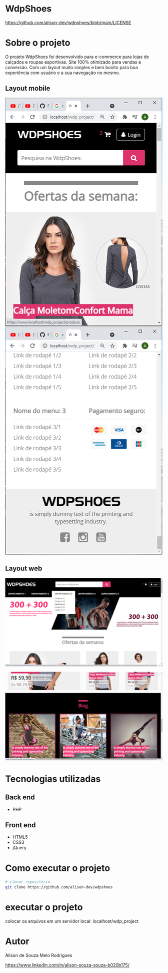 # WdpShoes 
https://github.com/alison-dev/wdpshoes/blob/main/LICENSE

# Sobre o projeto

O projeto WdpShoes foi desenvolvido para e-commerce para lojas de calçados e roupas esportivas. Site 100% otimizado para vendas e conversão.
Com um layout muito simples e bem bonito para boa experiência com usuário e a sua navegação no mesmo. 

## Layout mobile
![Mobile_1](https://github.com/alison-dev/wdpshoes/blob/master/mobile1/2021-09-27%20(8).png) ![Mobile_2](https://github.com/alison-dev/wdpshoes/blob/master/mobile2/2021-09-27%20(10).png)

## Layout web
![Web_1](https://github.com/alison-dev/wdpshoes/blob/master/web1/2021-09-27.png)

![Web_2](https://github.com/alison-dev/wdpshoes/blob/master/web2/2021-09-27%20(2).png)


# Tecnologias utilizadas
## Back end
- PHP
## Front end
- HTML5
- CSS3
- jQuery 

# Como executar o projeto

```bash
# clonar repositório
git clone https://github.com/alison-dev/wdpshoes
```

# executar o projeto
colocar os arquivos em um servidor local: localhost/wdp_project

# Autor

Alison de Souza Melo Rodrigues

https://www.linkedin.com/in/alison-souza-souza-b020b175/

